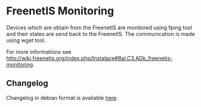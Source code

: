FreenetIS Monitoring
====================

Devices which are obtain from the FreenetIS are monitored using fping tool and their states are send back to the FreenetIS. The communication is made using wget tool.

For more informations see <http://wiki.freenetis.org/index.php/Instalace#Bal.C3.ADk_freenetis-monitoring>.

Changelog
---------

Changelog in debian format is available [here](deb/changelog).
